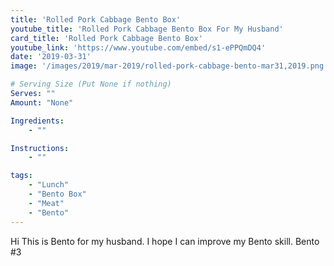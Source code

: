 ```yaml
---
title: 'Rolled Pork Cabbage Bento Box'
youtube_title: 'Rolled Pork Cabbage Bento Box For My Husband'
card_title: 'Rolled Pork Cabbage Bento Box'
youtube_link: 'https://www.youtube.com/embed/s1-ePPQmDQ4'
date: '2019-03-31'
image: '/images/2019/mar-2019/rolled-pork-cabbage-bento-mar31,2019.png'

# Serving Size (Put None if nothing)
Serves: ""
Amount: "None"

Ingredients:
    - ""

Instructions:
    - ""

tags:
    - "Lunch"
    - "Bento Box"
    - "Meat"
    - "Bento"
---
```


Hi This is Bento for my husband. I hope I can improve my Bento skill. Bento #3
